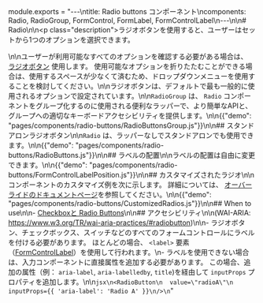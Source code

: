module.exports = "---\ntitle: Radio buttons コンポーネント\ncomponents: Radio, RadioGroup, FormControl, FormLabel, FormControlLabel\n---\n\n# Radio\n\n<p class=\"description\">ラジオボタンを使用すると、ユーザーはセットから1つのオプションを選択できます。</p>\n\nユーザーが利用可能なすべてのオプションを確認する必要がある場合は、 [ラジオボタン](https://material.io/design/components/selection-controls.html#radio-buttons) 使用します。 使用可能なオプションを折りたたむことができる場合は、使用するスペースが少なくて済むため、ドロップダウンメニューを使用することを検討してください。\n\nラジオボタンは、デフォルトで最も一般的に使用されるオプションで設定されています。\n\n`RadioGroup` は、 `Radio` コンポーネントをグループ化するのに使用される便利なラッパーで、より簡単なAPIと、グループへの適切なキーボードアクセシビリティを提供します。\n\n{{\"demo\": \"pages/components/radio-buttons/RadioButtonsGroup.js\"}}\n\n## スタンドアロンラジオボタン\n\n`Radio` は、ラッパーなしでスタンドアロンでも使用できます。\n\n{{\"demo\": \"pages/components/radio-buttons/RadioButtons.js\"}}\n\n## ラベルの配置\n\nラベルの配置は自由に変更できます。\n\n{{\"demo\": \"pages/components/radio-buttons/FormControlLabelPosition.js\"}}\n\n## カスタマイズされたラジオ\n\nコンポーネントのカスタマイズ例を次に示します。 詳細については、 [オーバーライドのドキュメントページ](/customization/components/)を参照してください。\n\n{{\"demo\": \"pages/components/radio-buttons/CustomizedRadios.js\"}}\n\n## When to use\n\n- [Checkboxと Radio Buttons](https://www.nngroup.com/articles/checkboxes-vs-radio-buttons/)\n\n## アクセシビリティ\n\n(WAI-ARIA: https://www.w3.org/TR/wai-aria-practices/#radiobutton)\n\n- ラジオボタン、チェックボックス、スイッチなどのすべてのフォームコントロールにラベルを付ける必要があります。 ほとんどの場合、 `<label>` 要素（[FormControlLabel](/api/form-control-label/)）を使用して行われます。\n- ラベルを使用できない場合は、入力コンポーネントに直接属性を追加する必要があります。 この場合、追加の属性（例： `aria-label`, `aria-labelledby`, `title`)を経由して `inputProps` プロパティを追加します。\n\n```jsx\n<RadioButton\n  value=\"radioA\"\n  inputProps={{ 'aria-label': 'Radio A' }}\n/>\n```"